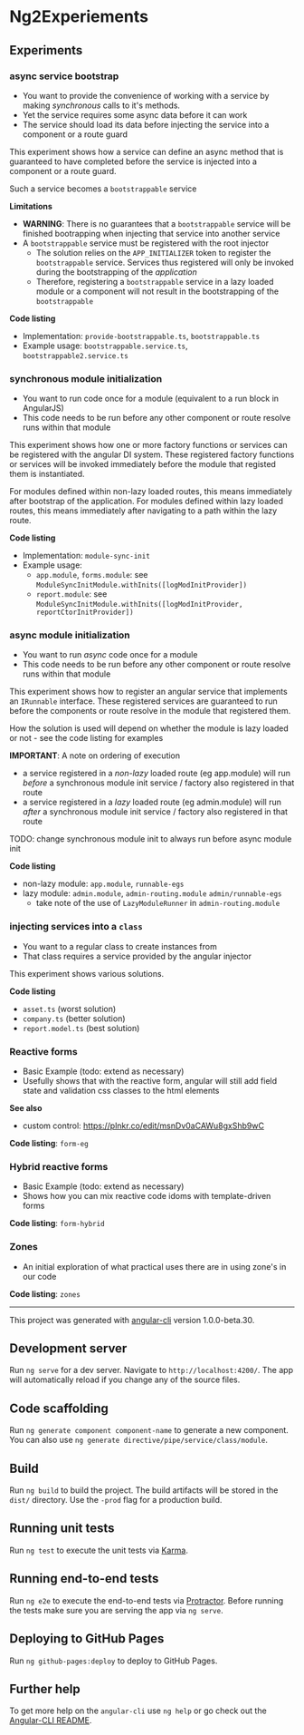 # Ng2Experiements

## Experiments

### async service bootstrap

* You want to provide the convenience of working with a service by making *synchronous* calls to it's methods.
* Yet the service requires some async data before it can work
* The service should load its data before injecting the service into a component or a route guard

This experiment shows how a service can define an async method that is guaranteed to have completed
before the service is injected into a component or a route guard.

Such a service becomes a `bootstrappable` service

**Limitations**

* **WARNING**: There is no guarantees that a `bootstrappable` service will be finished bootrapping when injecting that service into another service
* A `bootstrappable` service must be registered with the root injector
    * The solution relies on the `APP_INITIALIZER` token to register the `bootstrappable` service. Services thus registered will only be invoked during the bootstrapping of the *application*
    * Therefore, registering a `bootstrappable` service in a lazy loaded module or a component will not result in the bootstrapping of the `bootstrappable`

**Code listing**

* Implementation: `provide-bootstrappable.ts`, `bootstrappable.ts`
* Example usage: `bootstrappable.service.ts`, `bootstrappable2.service.ts`


### synchronous module initialization

* You want to run code once for a module (equivalent to a run block in AngularJS)
* This code needs to be run before any other component or route resolve runs within that module

This experiment shows how one or more factory functions or services can be registered with the angular DI system. These registered factory functions or services
will be invoked immediately before the module that registed them is instantiated.

For modules defined within non-lazy loaded routes, this means immediately after bootstrap of the application.
For modules defined within lazy loaded routes, this means immediately after navigating to a path within the lazy route.

**Code listing**

* Implementation: `module-sync-init`
* Example usage:
    * `app.module`, `forms.module`: see `ModuleSyncInitModule.withInits([logModInitProvider])`
    * `report.module`: see `ModuleSyncInitModule.withInits([logModInitProvider, reportCtorInitProvider])`


### async module initialization

* You want to run *async* code once for a module
* This code needs to be run before any other component or route resolve runs within that module

This experiment shows how to register an angular service that implements an `IRunnable` interface. These registered services are guaranteed to run before the 
components or route resolve in the module that registered them.

How the solution is used will depend on whether the module is lazy loaded or not - see the code listing for examples

**IMPORTANT**: A note on ordering of execution

* a service registered in a *non-lazy* loaded route (eg app.module) will run *before* a synchronous module init service / factory also registered in that route
* a service registered in a *lazy* loaded route (eg admin.module) will run *after* a synchronous module init service / factory also registered in that route

TODO: change synchronous module init to always run before async module init

**Code listing**

* non-lazy module: `app.module`, `runnable-egs`
* lazy module: `admin.module`, `admin-routing.module` `admin/runnable-egs`
    * take note of the use of `LazyModuleRunner` in `admin-routing.module`


### injecting services into a `class`

* You want to a regular class to create instances from
* That class requires a service provided by the angular injector

This experiment shows various solutions.

**Code listing**

* `asset.ts` (worst solution)
* `company.ts` (better solution)
* `report.model.ts` (best solution)


### Reactive forms

* Basic Example (todo: extend as necessary)
* Usefully shows that with the reactive form, angular will still add field state and validation css classes to the html elements

**See also**

* custom control: https://plnkr.co/edit/msnDv0aCAWu8gxShb9wC

**Code listing**: `form-eg`


### Hybrid reactive forms

* Basic Example (todo: extend as necessary)
* Shows how you can mix reactive code idoms with template-driven forms

**Code listing**: `form-hybrid`


### Zones

* An initial exploration of what practical uses there are in using zone's in our code

**Code listing**: `zones`

----

This project was generated with [angular-cli](https://github.com/angular/angular-cli) version 1.0.0-beta.30.

## Development server
Run `ng serve` for a dev server. Navigate to `http://localhost:4200/`. The app will automatically reload if you change any of the source files.

## Code scaffolding

Run `ng generate component component-name` to generate a new component. You can also use `ng generate directive/pipe/service/class/module`.

## Build

Run `ng build` to build the project. The build artifacts will be stored in the `dist/` directory. Use the `-prod` flag for a production build.

## Running unit tests

Run `ng test` to execute the unit tests via [Karma](https://karma-runner.github.io).

## Running end-to-end tests

Run `ng e2e` to execute the end-to-end tests via [Protractor](http://www.protractortest.org/).
Before running the tests make sure you are serving the app via `ng serve`.

## Deploying to GitHub Pages

Run `ng github-pages:deploy` to deploy to GitHub Pages.

## Further help

To get more help on the `angular-cli` use `ng help` or go check out the [Angular-CLI README](https://github.com/angular/angular-cli/blob/master/README.md).
